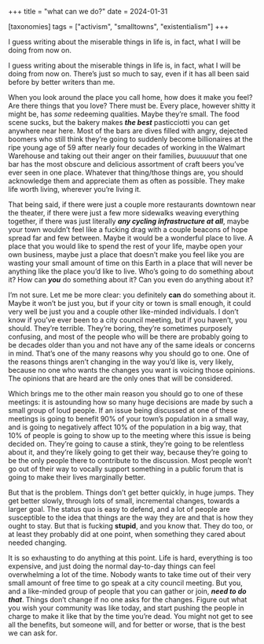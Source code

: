 +++
title = "what can we do?"
date = 2024-01-31

[taxonomies]
tags = ["activism", "smalltowns", "existentialism"]
+++

I guess writing about the miserable things in life is, in fact, what I will be doing from now on.

<!-- more -->

I guess writing about the miserable things in life is, in fact, what I will be doing from now on. There’s just so much to say, even if it has all been said before by better writers than me.

When you look around the place you call home, how does it make you feel? Are there things that you love? There must be. Every place, however shitty it might be, has *some* redeeming qualities. Maybe they’re small. The food scene sucks, but the bakery makes ***the best*** pasticciotti you can get anywhere near here. Most of the bars are dives filled with angry, dejected boomers who still think they’re going to suddenly become billionaires at the ripe young age of 59 after nearly four decades of working in the Walmart Warehouse and taking out their anger on their families, *buuuuuut* that one bar has the most obscure and delicious assortment of craft beers you’ve ever seen in one place. Whatever that thing/those things are, you should acknowledge them and appreciate them as often as possible. They make life worth living, wherever you’re living it. 

That being said, if there were just a couple more restaurants downtown near the theater, if there were just a few more sidewalks weaving everything together, if there was just literally ***any cycling infrastructure at all***, maybe your town wouldn’t feel like a fucking drag with a couple beacons of hope spread far and few between. Maybe it would be a wonderful place to live. A place that you would like to spend the rest of your life, maybe open your own business, maybe just a place that doesn’t make you feel like you are wasting your small amount of time on this Earth in a place that will never be anything like the place you’d like to live. Who’s going to do something about it? How can ***you*** do something about it? Can you even do anything about it? 

I’m not sure. Let me be more clear: you definitely **can** do something about it. Maybe it won’t be just you, but if your city or town is small enough, it could very well be just you and a couple other like-minded individuals. I don’t know if you’ve ever been to a city council meeting, but if you haven’t, you should. They’re terrible. They’re boring, they’re sometimes purposely confusing, and most of the people who will be there are probably going to be decades older than you and not have any of the same ideals or concerns in mind. That’s one of the many reasons why you should go to one. One of the reasons things aren’t changing in the way you’d like is, very likely, because no one who wants the changes you want is voicing those opinions. The opinions that are heard are the only ones that will be considered.

Which brings me to the other main reason you should go to one of these meetings: it is astounding how so many huge decisions are made by such a small group of loud people. If an issue being discussed at one of these meetings is going to benefit 90% of your town’s population in a small way, and is going to negatively affect 10% of the population in a big way, that 10% of people is going to show up to the meeting where this issue is being decided on. They’re going to cause a stink, they’re going to be relentless about it, and they’re likely going to get their way, because they’re going to be the only people there to contribute to the discussion. Most people won’t go out of their way to vocally support something in a public forum that is going to make their lives marginally better. 

But that is the problem. Things don’t get better quickly, in huge jumps. They get better slowly, through lots of small, incremental changes, towards a larger goal. The status quo is easy to defend, and a lot of people are susceptible to the idea that things are the way they are and that is how they ought to stay. But that is fucking **stupid**, and you know that. They do too, or at least they probably did at one point, when something they cared about needed changing. 

It is so exhausting to do anything at this point. Life is hard, everything is too expensive, and just doing the normal day-to-day things can feel overwhelming a lot of the time. Nobody wants to take time out of their very small amount of free time to go speak at a city council meeting. But you, and a like-minded group of people that you can gather or join, ***need to do that***. Things don’t change if no one asks for the changes. Figure out what you wish your community was like today, and start pushing the people in charge to make it like that by the time you’re dead. You might not get to see all the benefits, but someone will, and for better or worse, that is the best we can ask for.
